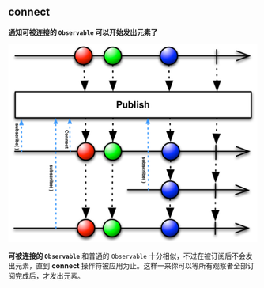 ## connect

**通知可被连接的 `Observable` 可以开始发出元素了**

![](/assets/WhichOperator/Operators/publish.png)

**可被连接的 `Observable`** 和普通的 `Observable` 十分相似，不过在被订阅后不会发出元素，直到 **connect** 操作符被应用为止。这样一来你可以等所有观察者全部订阅完成后，才发出元素。
